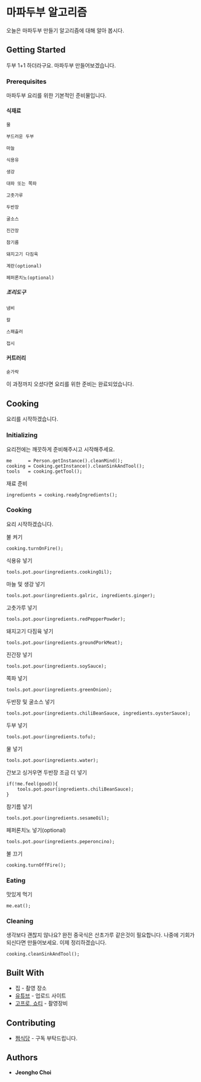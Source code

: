 # 마파두부 알고리즘

오늘은 마파두부 만들기 알고리즘에 대해 알아 봅시다.

## Getting Started

두부 1+1 하더라구요. 마파두부 만들어보겠습니다.
 
### Prerequisites

마파두부 요리를 위한 기본적인 준비물입니다.

#### 식재료

```
물
```
```
부드러운 두부
```
```
마늘
```
```
식용유
```
```
생강
```
```
대파 또는 쪽파
```
```
고춧가루
```
```
두반장
```
```
굴소스
```
```
진간장
```
```
참기름
```
```
돼지고기 다짐육
```
```
계란(optional)
```
```
페퍼론치노(optional)
```
##### 조리도구

```
냄비
```
```
칼
```
```
스패츌러
```
```
접시
```
#### 커트러리

```
숟가락
```

이 과정까지 오셨다면 요리를 위한 준비는 완료되었습니다.

## Cooking

요리를 시작하겠습니다.

### Initializing

요리전에는 깨끗하게 준비해주시고 시작해주세요.
```
me      = Person.getInstance().cleanMind();
cooking = Cooking.getInstance().cleanSinkAndTool();
tools   = cooking.getTool();
```

재료 준비
```
ingredients = cooking.readyIngredients();
```

### Cooking

요리 시작하겠습니다.

불 켜기
```
cooking.turnOnFire();
```

식용유 넣기
```
tools.pot.pour(ingredients.cookingOil);
```

마늘 및 생강 넣기
```
tools.pot.pour(ingredients.galric, ingredients.ginger);
```

고춧가루 넣기
```
tools.pot.pour(ingredients.redPepperPowder);
```

돼지고기 다짐육 넣기
```
tools.pot.pour(ingredients.groundPorkMeat);
```

진간장 넣기
```
tools.pot.pour(ingredients.soySauce);
```

쪽파 넣기
```
tools.pot.pour(ingredients.greenOnion);
```

두반장 및 굴소스 넣기
```
tools.pot.pour(ingredients.chiliBeanSauce, ingredients.oysterSauce);
```

두부 넣기
```
tools.pot.pour(ingredients.tofu);
```

물 넣기
```
tools.pot.pour(ingredients.water);
```

간보고 싱거우면 두반장 조금 더 넣기
```
if(!me.feel(good)){
    tools.pot.pour(ingredients.chiliBeanSauce);
}
```

참기름 넣기
```
tools.pot.pour(ingredients.sesameOil);
```

페퍼론치노 넣기(optional)
```
tools.pot.pour(ingredients.peperoncino);
```

불 끄기
```
cooking.turnOffFire();
```

### Eating

맛있게 먹기
```
me.eat();
```

### Cleaning

생각보다 괜찮지 않나요? 완전 중국식은 산초가루 같은것이 필요합니다. 나중에 기회가 되신다면 만들어보세요.
이제 정리하겠습니다.

```
cooking.cleanSinkAndTool();
```


## Built With

* 집 - 촬영 장소
* [유튜브](https://www.youtube.com/@wjdgh) - 업로드 사이트
* [고프로, 쇼티](https://gopro.com/ko/kr/) - 촬영장비

## Contributing

* [쩜식당](https://www.youtube.com/@wjdgh) - 구독 부탁드립니다.

## Authors

* **Jeongho Choi**
